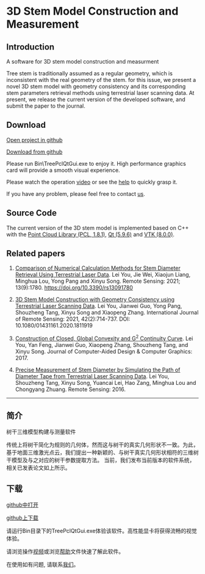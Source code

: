 # 3D Stem Model Construction and Measurement

## Introduction
A software for 3D stem model construction and measurment

Tree stem is traditionally assumed as a regular geometry, which is inconsistent with the real geometry of the stem. for this issue,
we present a novel 3D stem model with geometry consistency and its corresponding stem parameters retrieval methods using terrestrial laser scanning data. At present, we release the current version of the developed software, and submit the paper to the journal.

## Download

[Open project in github](https://github.com/leiyouxy/3DStemModel)

[Download from github](https://github.com/leiyouxy/3DStemModel/archive/master.zip)

Please run Bin\TreePclQtGui.exe to enjoy it. 
High performance graphics card will provide a smooth visual experience.

Please watch the operation [video](https://raw.githubusercontent.com/leiyouxy/3DStemModel/master/3DStemModelConstructionWithCaption.mp4)  or see the [help](https://raw.githubusercontent.com/leiyouxy/3DStemModel/master/Help.docx) to quickly grasp it.

If you have any problem, please feel free to contact [us](mailto:leiyou@xynu.edu.cn).

## Source Code

The current version of the 3D stem model is implemented based on C++ with the [Point Cloud Library (PCL, 1.8.1)](https://pointclouds.org/), [Qt (5.9.6)](https://www.qt.io/) and [VTK (8.0.0)](https://vtk.org/).

## Related papers
1. [Comparison of Numerical Calculation Methods for Stem Diameter Retrieval Using Terrestrial Laser Data](https://www.mdpi.com/2072-4292/13/9/1780). Lei You, Jie Wei, Xiaojun Liang, Minghua Lou, Yong Pang and Xinyu Song. Remote Sensing: 2021; 13(9):1780. https://doi.org/10.3390/rs13091780

2. [3D Stem Model Construction with Geometry Consistency using Terrestrial Laser Scanning Data](https://doi.org/10.1080/01431161.2020.1811919). Lei You, Jianwei Guo, Yong Pang, Shouzheng Tang, Xinyu Song and Xiaopeng Zhang. International Journal of Remote Sensing: 2021, 42(2):714-737. DOI: 10.1080/01431161.2020.1811919

3. [Construction of Closed, Global Convexity and G<sup>2</sup> Continuity Curve](http://www.jcad.cn/jcadcms/show.action?code=publish_402880124b362464014b3c4d819803a1&newsid=d88720c81d4c406998d58e7e092e9cc1). Lei You, Yan Feng, Jianwei Guo, Xiaopeng Zhang, Shouzheng Tang, and Xinyu Song. Journal of Computer-Aided Design & Computer Graphics: 2017.

4. [Precise Measurement of Stem Diameter by Simulating the Path of Diameter Tape from Terrestrial Laser Scanning Data](https://www.mdpi.com/2072-4292/8/9/717). Lei You, Shouzheng Tang, Xinyu Song, Yuancai Lei, Hao Zang, Minghua Lou and Chongyang Zhuang. Remote Sensing: 2016.

---------

## 简介
树干三维模型构建与测量软件

传统上将树干简化为规则的几何体，然而这与树干的真实几何形状不一致。为此，基于地面三维激光点云，我们提出一种新颖的、与树干真实几何形状相符的三维树干模型及与之对应的树干参数提取方法。 当前，我们发布当前版本的软件系统，相关已发表论文如上所示。

## 下载

[github中打开](https://github.com/leiyouxy/3DStemModel)

[github上下载](https://github.com/leiyouxy/3DStemModel/archive/master.zip)

请运行Bin目录下的TreePclQtGui.exe体验该软件。高性能显卡将获得流畅的视觉体验。

请浏览操作[视频](https://raw.githubusercontent.com/leiyouxy/3DStemModel/master/3DStemModelConstructionWithCaption.mp4)或浏览[帮助](https://raw.githubusercontent.com/leiyouxy/3DStemModel/master/Help.docx)文件快速了解此软件。

在使用如有问题, 请联系[我们](mailto:leiyou@xynu.edu.cn)。
